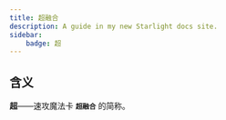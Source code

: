 ```yaml
---
title: 超融合
description: A guide in my new Starlight docs site.
sidebar:
    badge: 超
---
```


## 含义

**超**——速攻魔法卡 **`超融合`** 的简称。
